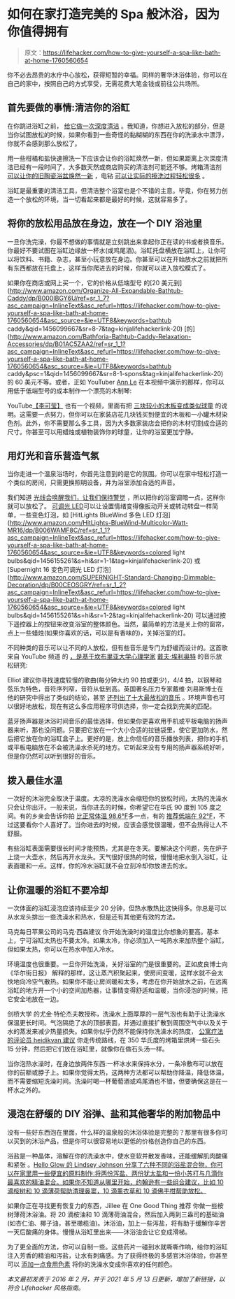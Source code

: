 # 如何在家打造完美的 Spa 般沐浴，因为你值得拥有

> 原文：<https://lifehacker.com/how-to-give-yourself-a-spa-like-bath-at-home-1760560654>

你不必去昂贵的水疗中心放松，获得短暂的幸福。同样的奢华沐浴体验，你可以在自己的家中，按照自己的方式享受，无需花费大笔金钱或前往公共场所。



## 首先要做的事情:清洁你的浴缸

在你跳进浴缸之前， [给它做一次深度清洁](https://lifehacker.com/how-to-clean-your-bathtub-and-tile-1843422181) 。我知道，你想进入放松的部分，但是当你试图放松的时候，如果你看到一些奇怪的黏糊糊的东西在你的洗澡水中漂浮，你就不会感到那么放松了。

用一些柑橘和盐快速擦洗一下应该会让你的浴缸焕然一新，但如果距离上次深度清洁已经有一段时间了，大多数天然或商店购买的清洁剂可能还不够。烤箱清洁剂 [可以让你的旧陶瓷浴盆焕然一新](http://lifehacker.com/use-oven-cleaner-to-seriously-scrub-a-bathtub-5553430) ，电钻 [可以让实际的擦洗过程轻松很多](http://lifehacker.com/scrub-your-bathtub-and-shower-in-minutes-with-a-cordles-1459751196) 。

浴缸是最重要的清洁工具，但清洁整个浴室也是个不错的主意。毕竟，你在努力创造一个放松的环境，当一切看起来都是最好的时候，这就容易多了。

## **将你的放松用品放在身边，放在一个 DIY 浴池里**

一旦你洗完澡，你最不想做的事情就是立刻跳出来拿起你正在读的书或者换音乐。你最好不要试图在浴缸边缘放一杯水(或鸡尾酒)。浴缸托盘横放在浴缸上，让你可以将饮料、书籍、杂志，甚至小玩意放在身边。你甚至可以在开始放水之前就把所有东西都放在托盘上，这样当你爬进去的时候，你就可以进入放松模式了。

如果你在商店或网上买一个，它的价格从低端型号 的[20 美元到](http://www.amazon.com/Organize-All-Expandable-Bathtub-Caddy/dp/B000IBGY6U/ref=sr_1_7?asc_campaign=InlineText&asc_refurl=https://lifehacker.com/how-to-give-yourself-a-spa-like-bath-at-home-1760560654&asc_source=&ie=UTF8&keywords=bathtub caddy&qid=1456099667&sr=8-7&tag=kinjalifehackerlink-20) [的](http://www.amazon.com/Bathforia-Bathtub-Caddy-Relaxation-Accessories/dp/B01AC5ZAA2/ref=sr_1_1?asc_campaign=InlineText&asc_refurl=https://lifehacker.com/how-to-give-yourself-a-spa-like-bath-at-home-1760560654&asc_source=&ie=UTF8&keywords=bathtub caddy&psc=1&qid=1456099667&sr=8-1-spons&tag=kinjalifehackerlink-20) 的 60 美元不等。或者，正如 YouTuber [Ann Le](https://www.youtube.com/channel/UCevNJDNNIKmG13YmTqLnZ-A) 在本视频中演示的那样，你可以用低于低端型号的成本制作一个漂亮的木制琴:

YouTube[【李可莹】](https://www.youtube.com/channel/UC18muTksBSLDRYFIyD6UWPg) 也有一个视频，里面有把 [三块较小的木板变成类似球童](https://www.youtube.com/watch?v=uAqhYE6g_Z8) 的说明。这需要一点努力，但你可以在家装店花几块钱买到便宜的木板和一小罐木材染色剂。此外，你不需要那么多工具，因为大多数家装店会把你的木材切割成合适的尺寸。你甚至可以用蜡烛或植物装饰你的球童，让你的浴室更加宁静。

## **用灯光和音乐营造气氛**

当你走进一个温泉浴场时，你首先注意到的是它的氛围。你可以在家中轻松打造一个类似的房间，只需更换照明设备，并为浴室添加合适的声音。

我们知道 [光线会唤醒我们，让我们保持警觉](http://lifehacker.com/how-can-i-wake-up-to-something-pleasant-instead-of-horr-1154292955) ，所以把你的浴室调暗一点，这样你就可以放松了。 [可调光 LED](http://lifehacker.com/how-to-pick-the-best-light-bulbs-for-every-room-in-your-1713809049)可以让设置情绪变得像扳动开关或转动转盘一样简单，一些变色灯泡，如 [HitLights BlueWind 多色 LED 灯泡](http://www.amazon.com/HitLights-BlueWind-Multicolor-Watt-MR16/dp/B006WAMF8C/ref=sr_1_1?asc_campaign=InlineText&asc_refurl=https://lifehacker.com/how-to-give-yourself-a-spa-like-bath-at-home-1760560654&asc_source=&ie=UTF8&keywords=colored light bulbs&qid=1456155261&s=hi&sr=1-1&tag=kinjalifehackerlink-20) 或 [Supernight 16 变色可调光 LED 灯泡](http://www.amazon.com/SUPERNIGHT-Standard-Changing-Dimmable-Decoration/dp/B00CEOSGRY/ref=sr_1_2?asc_campaign=InlineText&asc_refurl=https://lifehacker.com/how-to-give-yourself-a-spa-like-bath-at-home-1760560654&asc_source=&ie=UTF8&keywords=colored light bulbs&qid=1456155261&s=hi&sr=1-2&tag=kinjalifehackerlink-20) 可以通过按下遥控器上的按钮来改变浴室的整体颜色。当然，最简单的方法是关上你的窗帘，点上一些蜡烛(如果你喜欢的话，可以是有香味的)，关掉浴室的灯。

不同种类的音乐可以让不同的人放松，但有些音乐是专门为舒缓而设计的。这首歌来自 YouTube 频道 的 [，是基于坎布里亚大学心理学家](https://www.youtube.com/channel/UCoUXxtd712vGe5p5lBk_eMg) [戴夫·埃利奥特](http://www.shortlist.com/entertainment/music/scientists-discover-most-relaxing-tune-ever) 的音乐放松研究:

Elliot 建议你寻找速度较慢的歌曲(每分钟大约 90 拍或更少)，4/4 拍，以钢琴和弦乐为特色，音符序列窄，音符从低到高。英国著名压力专家戴维·刘易斯博士在他的研究中得出了类似的结论，甚至 [还列出了十大最放松的音乐](http://www.shortlist.com/entertainment/music/scientists-discover-most-relaxing-tune-ever) 。环境声音也可以很好地放松，现在有这么多应用程序可供选择，你一定会找到完美的匹配。

蓝牙扬声器是沐浴时间音乐的最佳选择，但如果你更喜欢用手机或平板电脑的扬声器来听，那也没问题。只要把它放在一个大小合适的拉链袋里，使它更加防水，然后把它放在你的浴缸盒子上。更好的是，放上你信任的音乐播放列表，把你的手机或平板电脑放在不会被洗澡水杀死的地方。它听起来没有专用的扬声器系统好听，但是你仍然可以听到很好的音乐。

## **拨入最佳水温**

一次好的沐浴完全取决于温度。太凉的洗澡水会缩短你的放松时间，太热的洗澡水只会让你出汗。一般来说，当你进去的时候，你希望它在华氏 90 度到 105 度之间。有的乡亲会告诉你拍 [比正常体温 98.6°F](http://www.ask.com/beauty-fashion/ideal-temperature-bath-water-85b5c5d348a003)多一点，有的 [推荐低端在 92°F](http://www.huffingtonpost.com/josie-feria/relaxing-bath_b_1181632.html#gallery/203614/1)，不过这要看你个人喜好了。当你进去的时候，应该会感觉很温暖，但不会热得让人不舒服。

有些浴缸表面需要很长时间才能预热，尤其是在冬天。要解决这个问题，先在炉子上烧一大壶水，然后再开水龙头。天气很好很热的时候，慢慢地把水倒入浴缸，让表面暖和一点。这样，你的冷水浴缸就不会立刻冷却你放进去的水。

## **让你温暖的浴缸不要冷却**

一次体面的浴缸浸泡应该持续至少 20 分钟，但热水散热比这快得多。你总是可以从水龙头排出一些洗澡水和热水，但是还有其他更有效的方法。

马克每日苹果公司的马克·西森建议 你开始洗澡时的温度比你想象的要高。基本上，宁可浴缸太热也不要太冷。如果太冷，你必须加入一吨热水来加热整个浴缸，但如果太热，你可以在热水中加入冷水。

环境温度也很重要。一旦你开始洗澡，关好浴室的门是很重要的。正如皮良博士向《华尔街日报》 解释的那样，这让蒸汽积聚起来，使房间变暖，这样水就不会太快地向冷空气散热。如果你不能让房间暖和太多，考虑在你开始放水之前，在远离浴缸的地方开一个小的空间加热器，让事情变得舒适和温暖，当你浸泡的时候，把它安全地放在一边。

剑桥大学 的尤金·特伦杰夫教授称，洗澡水上面厚厚的一层气泡也有助于让洗澡水保温更长时间。气泡隔绝了水的顶部表面，并通过直接扩散到周围空气中以及关于水的蒸发来减少热量损失。如果你似乎仍然不能保持你洗澡水的热度， [公寓疗法的评论员 heidikvan 建议](http://www.apartmenttherapy.com/how-to-keep-tub-from-cooling-g-146543) 你走传统路线，在 350 华氏度的烤箱里烘烤一些石头 15 分钟，然后把它们放在浴缸里，就像你在做石头汤一样。

当你泡热水澡时，在身边放两件东西:一杯冰水来保持水分，一条冷敷布可以放在你的前额或脖子上。如果你觉得太热，这两种方法都可以帮助你降温，降低体温，而不需要缩短洗澡时间。洗澡时喝一杯葡萄酒或鸡尾酒也不错，但要确保这是在一杯水之外的。

## **浸泡在舒缓的 DIY 浴弹、盐和其他奢华的附加物品中**

没有一些好东西泡在里面，什么样的温泉般的沐浴体验是完整的？那里有很多你可以买到的沐浴产品，但是你可以很容易地以更低的价格创造你自己的东西。

浴盐是一种晶体，溶解在你的洗澡水中，使水变软并散发香味，还能缓解肌肉酸痛和紧张 。[Hello Glow 的 Lindsey Johnson 分享了六种不同的浴盐混合物，你可以在家里用一些便宜的原料制作:将两份泻盐、两份犹太盐和一份小苏打与几滴你最喜欢的精油混合。如果你不知道从哪里开始，约翰逊有一些组合建议，比如 10 滴桉树和 10 滴薄荷帮助清理鼻窦，10 滴薰衣草和 10 滴佛手柑帮助放松。](http://helloglow.co/6-aromatherapy-blends-for-diy-bath-salts/)

如果你正在寻找更有恢复力的东西，Jillee 在 One Good Thing 推荐 你做一些桉树薄荷沐浴油。将 20 滴桉油和 10 滴薄荷油混合，然后加入两到三盎司的基础油(如杏仁油、椰子油，甚至橄榄油)。沐浴油，加上一些泻盐，将有助于缓解你辛苦一天后酸痛的身体。慢慢从浴缸里出来——沐浴油会让它变成滑梯。

为了更全面的方法，你可以自制一些。这些药片一碰到水就嘶嘶作响，给你的浴缸注入芳香的精油和泻盐，让水有刺痛感。为了获得终极的多感官沐浴体验，你甚至可以 [添加一点食用色素](http://lifehacker.com/make-a-diy-fizzy-bath-bomb-for-your-valentine-1758804837) 将你的洗澡水变成你喜欢的任何颜色。

*本文最初发表于 2016 年 2 月，并于 2021 年 5 月 13 日更新，增加了新链接，以符合 Lifehacker 风格指南。*
